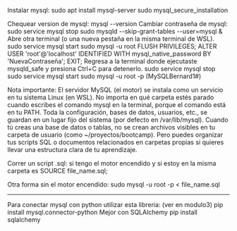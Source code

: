 Instalar mysql:
    sudo apt install mysql-server
    sudo mysql_secure_installation

Chequear version de mysql:
    mysql --version
Cambiar contraseña de mysql:
    sudo service mysql stop
    sudo mysqld --skip-grant-tables --user=mysql &
    Abre otra terminal (o una nueva pestaña en la misma terminal de WSL).
        sudo service mysql start
        sudo mysql -u root
        FLUSH PRIVILEGES;
        ALTER USER 'root'@'localhost' IDENTIFIED WITH mysql_native_password BY 'NuevaContraseña';
        EXIT;
    Regresa a la terminal donde ejecutaste mysqld_safe y presiona Ctrl+C para detenerlo.
    sudo service mysql stop
    sudo service mysql start
    sudo mysql -u root -p
    (MySQLBernard1#)

Nota importante:
    El servidor MySQL (el motor) se instala como un servicio en tu sistema Linux (en WSL).
    No importa en qué carpeta estés parado cuando escribes el comando mysql en la terminal, porque el comando está en tu PATH.
    Toda la configuración, bases de datos, usuarios, etc., se guardan en un lugar fijo del sistema (por defecto en /var/lib/mysql).
    Cuando tú creas una base de datos o tablas, no se crean archivos visibles en tu carpeta de usuario (como ~/proyectos/bootcamp).
    Pero puedes organizar tus scripts SQL o documentos relacionados en carpetas propias si quieres llevar una estructura clara de tu aprendizaje.

Correr un script .sql: si tengo el motor encendido y si estoy en la misma carpeta es SOURCE file_name.sql;

Otra forma sin el motor encendido: sudo mysql -u root -p < file_name.sql

----------------------------------------------------------------------------------------------------------------

Para conectar mysql con python utilizar esta libreria: (ver en modulo3)
pip install mysql.connector-python
Mejor con SQLAlchemy
pip install sqlalchemy

